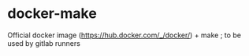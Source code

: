 # docker-make
Official docker image (https://hub.docker.com/_/docker/) + make ; to be used by gitlab runners
